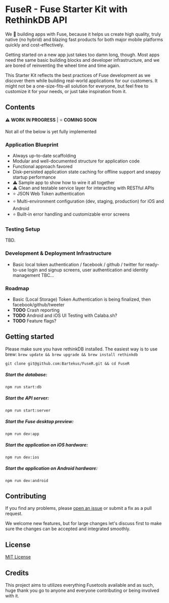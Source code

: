 FuseR - Fuse Starter Kit with RethinkDB API
===

We :green_heart: building apps with Fuse, because it helps us create high quality, truly native (no hybrid) and blazing fast products for both major mobile platforms quickly and cost-effectively.

Getting started on a new app just takes too damn long, though. Most apps need the same basic building blocks and developer infrastructure, and we are bored of reinventing the wheel time and time again.

This Starter Kit reflects the best practices of Fuse development as we discover them while building real-world applications for our customers.
It might not be a one-size-fits-all solution for everyone, but feel free to customize it for your needs, or just take inspiration from it.

## Contents

:warning: **WORK IN PROGRESS** |
:star: **COMING SOON**

Not all of the below is yet fully implemented

### Application Blueprint

* Always up-to-date scaffolding
* Modular and well-documented structure for application code
* Functional approach favored
* Disk-persisted application state caching for offline support and snappy startup performance
* :warning: Sample app to show how to wire it all together
* :warning: Clean and testable service layer for interacting with RESTful APIs
* :star: JSON Web Token authentication
* :star: Multi-environment configuration (dev, staging, production) for iOS and Android
* :star: Built-in error handling and customizable error screens

### Testing Setup

TBD.

### Development & Deployment Infrastructure

* Basic local token authentication / facebook / github / twitter for ready-to-use login and signup screens, user authentication and identity management
TBC...

### Roadmap

* Basic (Local Storage) Token Authentication is being finalized, then facebook/github/tweeter
* **TODO** Crash reporting
* **TODO** Android and iOS UI Testing with Calaba.sh?
* **TODO** Feature flags?

## Getting started

Please make sure you have rethinkDB installed. The easiest way is to use brew:
`brew update && brew upgrade && brew install rethinkdb`

`git clone git@github.com:Bartekus/FuseR.git && cd FuseR`

##### Start the database:
`npm run start:db`

##### Start the API server:
`npm run start:server`

##### Start the Fuse desktop preview:
`npm run dev:app`

##### Start the application on iOS hardware:
`npm run dev:ios`

##### Start the application on Android hardware:
`npm run dev:android`


## Contributing

If you find any problems, please [open an issue](https://github.com/Bartekus/FuseR/issues/new) or submit a fix as a pull request.

We welcome new features, but for large changes let's discuss first to make sure the changes can be accepted and integrated smoothly.

## License

[MIT License](LICENSE)

## Credits

This project aims to utilizes everything Fusetools available and as such, huge thank you go to anyone and everyone contributing or being involved with it.
